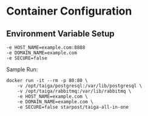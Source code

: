 Container Configuration
=======================

## Environment Variable Setup

```
-e HOST_NAME=example.com:8888
-e DOMAIN_NAME=example.com
-e SECURE=false
```

Sample Run:
```
docker run -it --rm -p 80:80 \
	-v /opt/taiga/postgresql:/var/lib/postgresql \
	-v /opt/taiga/rabbitmq:/var/lib/rabbitmq \
	-e HOST_NAME=example.com \
	-e DOMAIN_NAME=example.com \
	-e SECURE=false starpost/taiga-all-in-one
```
